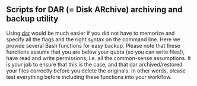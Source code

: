 ## Scripts for DAR (= Disk ARchive) archiving and backup utility

Using [dar](http://dar.linux.free.fr) would be much easier if you did not have to memorize and specify all the flags and
the right syntax on the command line. Here we provide several Bash functions for easy backup. Please note that these
functions assume that you are below your quota (so you can write files!), have read and write permissions, i.e. all the
common-sense assumptions. It is your job to ensure that this is the case, and that dar archived/restored your files
correctly before you delete the originals. In other words, please test everything before including these functions into
your workflow.
